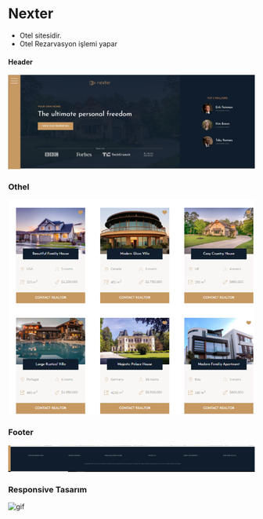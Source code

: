 # Nexter
- Otel sitesidir.
- Otel Rezarvasyon işlemi yapar

#### Header 

![img](./Nexter/Readme_img/Header.png)

### Othel
![img](./Nexter/Readme_img/Home_Cards.png)

### Footer
![img](./Nexter/Readme_img/footer.png)

### Responsive Tasarım

![gif](./Nexter/Readme_img/Responsive_gif.gif)